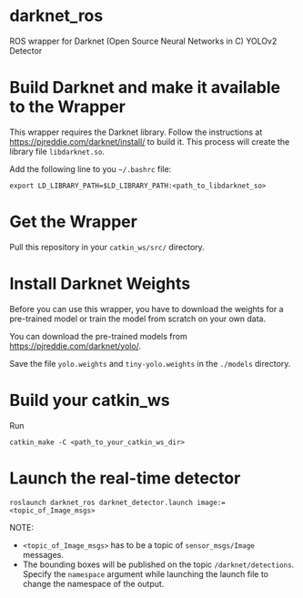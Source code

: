 # darknet_ros
ROS wrapper for Darknet (Open Source Neural Networks in C) YOLOv2 Detector


# Build Darknet and make it available to the Wrapper

This wrapper requires the Darknet library. 
Follow the instructions at https://pjreddie.com/darknet/install/ to build it.
This process will create the library file `libdarknet.so`.

Add the following line to you `~/.bashrc` file:

```
export LD_LIBRARY_PATH=$LD_LIBRARY_PATH:<path_to_libdarknet_so>
```


# Get the Wrapper

Pull this repository in your `catkin_ws/src/` directory.


# Install Darknet Weights

Before you can use this wrapper, you have to download the weights for a pre-trained model or train the model from scratch on your own data.

You can download the pre-trained models from https://pjreddie.com/darknet/yolo/.

Save the file `yolo.weights` and `tiny-yolo.weights` in the `./models` directory.


# Build your catkin_ws

Run

```
catkin_make -C <path_to_your_catkin_ws_dir>
```


# Launch the real-time detector

```
roslaunch darknet_ros darknet_detector.launch image:=<topic_of_Image_msgs>
```

NOTE: 
- `<topic_of_Image_msgs>` has to be a topic of `sensor_msgs/Image` messages.
- The bounding boxes will be published on the topic `/darknet/detections`. Specify the `namespace` argument while launching the launch file to change the namespace of the output.

